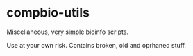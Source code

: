compbio-utils
=============

Miscellaneous, very simple bioinfo scripts.

Use at your own risk. Contains broken, old and oprhaned stuff.

